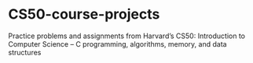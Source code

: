 # CS50-course-projects
Practice problems and assignments from Harvard’s CS50: Introduction to Computer Science – C programming, algorithms, memory, and data structures
